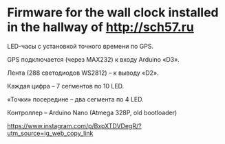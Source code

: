 # Firmware for the wall clock installed in the hallway of http://sch57.ru

LED-часы с установкой точного времени по GPS.

GPS подключается (через MAX232) к входу Arduino «D3».

Лента (288 светодиодов WS2812) – к выводу «D2».

Каждая цифра – 7 сегментов по 10 LED. 

«Точки» посередине – два сегмента по 4 LED.

Контроллер – Arduino Nano (Atmega 328P, old bootloader)

https://www.instagram.com/p/BxpXTDVDegR/?utm_source=ig_web_copy_link 
